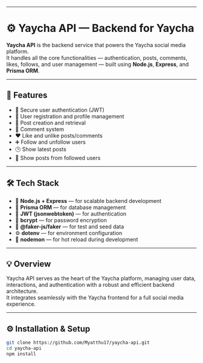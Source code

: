 
---
# ⚙️ Yaycha API — Backend for Yaycha

**Yaycha API** is the backend service that powers the Yaycha social media platform.  
It handles all the core functionalities — authentication, posts, comments, likes, follows, and user management — built using **Node.js**, **Express**, and **Prisma ORM**.

---

## 🚀 Features

- 🔐 Secure user authentication (JWT)  
- 🧍 User registration and profile management  
- 📝 Post creation and retrieval  
- 💬 Comment system  
- ❤️ Like and unlike posts/comments  
- ➕ Follow and unfollow users  
- 🕒 Show latest posts  
- 👥 Show posts from followed users  

---

## 🛠️ Tech Stack

- 🚀 **Node.js + Express** — for scalable backend development  
- 🧱 **Prisma ORM** — for database management  
- 🔐 **JWT (jsonwebtoken)** — for authentication  
- 🧂 **bcrypt** — for password encryption  
- 🌱 **@faker-js/faker** — for test and seed data  
- ⚙️ **dotenv** — for environment configuration  
- 🔁 **nodemon** — for hot reload during development  

---

## 💡 Overview

Yaycha API serves as the heart of the Yaycha platform, managing user data, interactions, and authentication with a robust and efficient backend architecture.  
It integrates seamlessly with the Yaycha frontend for a full social media experience.

---

## ⚙️ Installation & Setup

```bash
git clone https://github.com/Myatthu17/yaycha-api.git
cd yaycha-api
npm install
```

